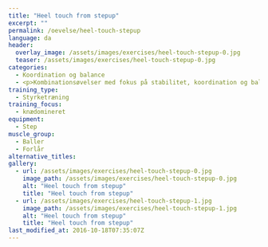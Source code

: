 ```yaml
---
title: "Heel touch from stepup"
excerpt: ""
permalink: /oevelse/heel-touch-stepup
language: da
header:
  overlay_image: /assets/images/exercises/heel-touch-stepup-0.jpg
  teaser: /assets/images/exercises/heel-touch-stepup-0.jpg
categories:
  - Koordination og balance
  - <p>Kombinationsøvelser med fokus på stabilitet, koordination og balancetræning. Her vælges gerne teknisk komplicerede øvelser, som udfordrer kropsstammen.</p>
training_type: 
  - Styrketræning
training_focus: 
  - knædomineret
equipment:
  - Step
muscle_group:
  - Baller
  - Forlår
alternative_titles:
gallery:
  - url: /assets/images/exercises/heel-touch-stepup-0.jpg
    image_path: /assets/images/exercises/heel-touch-stepup-0.jpg
    alt: "Heel touch from stepup"
    title: "Heel touch from stepup"
  - url: /assets/images/exercises/heel-touch-stepup-1.jpg
    image_path: /assets/images/exercises/heel-touch-stepup-1.jpg
    alt: "Heel touch from stepup"
    title: "Heel touch from stepup"
last_modified_at: 2016-10-18T07:35:07Z
---
```



